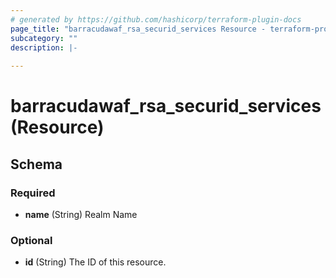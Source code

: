 ```yaml
---
# generated by https://github.com/hashicorp/terraform-plugin-docs
page_title: "barracudawaf_rsa_securid_services Resource - terraform-provider-barracudawaf"
subcategory: ""
description: |-
  
---
```


# barracudawaf_rsa_securid_services (Resource)





<!-- schema generated by tfplugindocs -->
## Schema

### Required

- **name** (String) Realm Name

### Optional

- **id** (String) The ID of this resource.


